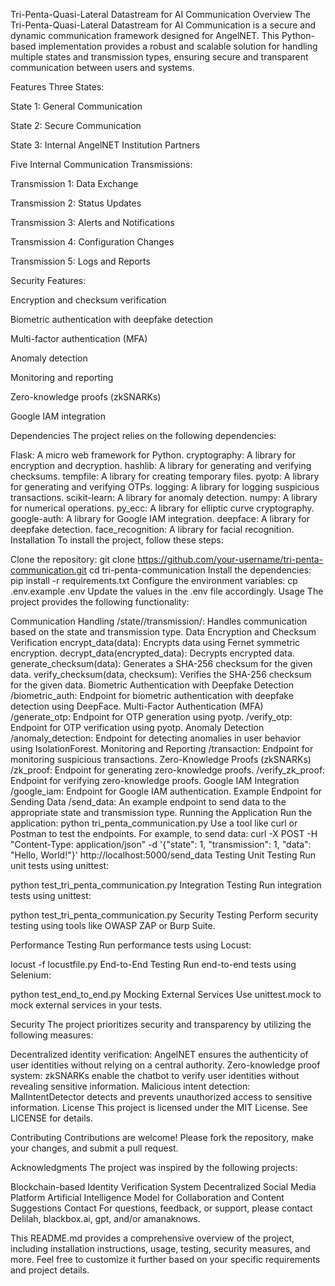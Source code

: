 Tri-Penta-Quasi-Lateral Datastream for AI Communication
Overview
The Tri-Penta-Quasi-Lateral Datastream for AI Communication is a secure and dynamic communication framework designed for AngelNET. This Python-based implementation provides a robust and scalable solution for handling multiple states and transmission types, ensuring secure and transparent communication between users and systems.

Features
Three States:

State 1: General Communication

State 2: Secure Communication

State 3: Internal AngelNET Institution Partners

Five Internal Communication Transmissions:

Transmission 1: Data Exchange

Transmission 2: Status Updates

Transmission 3: Alerts and Notifications

Transmission 4: Configuration Changes

Transmission 5: Logs and Reports

Security Features:

Encryption and checksum verification

Biometric authentication with deepfake detection

Multi-factor authentication (MFA)

Anomaly detection

Monitoring and reporting

Zero-knowledge proofs (zkSNARKs)

Google IAM integration

Dependencies
The project relies on the following dependencies:

Flask: A micro web framework for Python.
cryptography: A library for encryption and decryption.
hashlib: A library for generating and verifying checksums.
tempfile: A library for creating temporary files.
pyotp: A library for generating and verifying OTPs.
logging: A library for logging suspicious transactions.
scikit-learn: A library for anomaly detection.
numpy: A library for numerical operations.
py_ecc: A library for elliptic curve cryptography.
google-auth: A library for Google IAM integration.
deepface: A library for deepfake detection.
face_recognition: A library for facial recognition.
Installation
To install the project, follow these steps:

Clone the repository:
   git clone https://github.com/your-username/tri-penta-communication.git
   cd tri-penta-communication
Install the dependencies:
   pip install -r requirements.txt
Configure the environment variables:
   cp .env.example .env
Update the values in the .env file accordingly.
Usage
The project provides the following functionality:

Communication Handling
/state//transmission/: Handles communication based on the state and transmission type.
Data Encryption and Checksum Verification
encrypt_data(data): Encrypts data using Fernet symmetric encryption.
decrypt_data(encrypted_data): Decrypts encrypted data.
generate_checksum(data): Generates a SHA-256 checksum for the given data.
verify_checksum(data, checksum): Verifies the SHA-256 checksum for the given data.
Biometric Authentication with Deepfake Detection
/biometric_auth: Endpoint for biometric authentication with deepfake detection using DeepFace.
Multi-Factor Authentication (MFA)
/generate_otp: Endpoint for OTP generation using pyotp.
/verify_otp: Endpoint for OTP verification using pyotp.
Anomaly Detection
/anomaly_detection: Endpoint for detecting anomalies in user behavior using IsolationForest.
Monitoring and Reporting
/transaction: Endpoint for monitoring suspicious transactions.
Zero-Knowledge Proofs (zkSNARKs)
/zk_proof: Endpoint for generating zero-knowledge proofs.
/verify_zk_proof: Endpoint for verifying zero-knowledge proofs.
Google IAM Integration
/google_iam: Endpoint for Google IAM authentication.
Example Endpoint for Sending Data
/send_data: An example endpoint to send data to the appropriate state and transmission type.
Running the Application
Run the application:
   python tri_penta_communication.py
Use a tool like curl or Postman to test the endpoints. For example, to send data:
   curl -X POST -H "Content-Type: application/json" -d '{"state": 1, "transmission": 1, "data": "Hello, World!"}' http://localhost:5000/send_data
Testing
Unit Testing
Run unit tests using unittest:

python test_tri_penta_communication.py
Integration Testing
Run integration tests using unittest:

python test_tri_penta_communication.py
Security Testing
Perform security testing using tools like OWASP ZAP or Burp Suite.

Performance Testing
Run performance tests using Locust:

locust -f locustfile.py
End-to-End Testing
Run end-to-end tests using Selenium:

python test_end_to_end.py
Mocking External Services
Use unittest.mock to mock external services in your tests.

Security
The project prioritizes security and transparency by utilizing the following measures:

Decentralized identity verification: AngelNET ensures the authenticity of user identities without relying on a central authority.
Zero-knowledge proof system: zkSNARKs enable the chatbot to verify user identities without revealing sensitive information.
Malicious intent detection: MalIntentDetector detects and prevents unauthorized access to sensitive information.
License
This project is licensed under the MIT License. See LICENSE for details.

Contributing
Contributions are welcome! Please fork the repository, make your changes, and submit a pull request.

Acknowledgments
The project was inspired by the following projects:

Blockchain-based Identity Verification System
Decentralized Social Media Platform
Artificial Intelligence Model for Collaboration and Content Suggestions
Contact
For questions, feedback, or support, please contact Delilah, blackbox.ai, gpt, and/or amanaknows.

This README.md provides a comprehensive overview of the project, including installation instructions, usage, testing, security measures, and more. Feel free to customize it further based on your specific requirements and project details.
